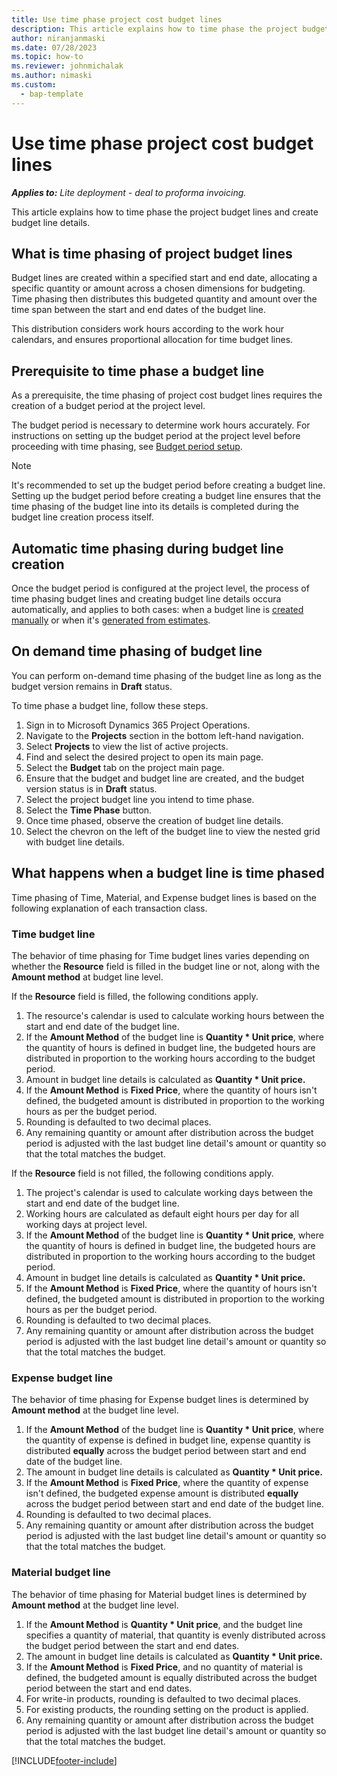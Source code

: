 ```yaml
---
title: Use time phase project cost budget lines 
description: This article explains how to time phase the project budget lines and create budget line details. 
author: niranjanmaski
ms.date: 07/28/2023
ms.topic: how-to
ms.reviewer: johnmichalak
ms.author: nimaski
ms.custom: 
  - bap-template
---
```


#  Use time phase project cost budget lines

**_Applies to:_** _Lite deployment - deal to proforma invoicing._

This article explains how to time phase the project budget lines and create budget line details.

## What is time phasing of project budget lines

Budget lines are created within a specified start and end date, allocating a specific quantity or amount across a chosen dimensions for budgeting. Time phasing then distributes this budgeted quantity and amount over the time span between the start and end dates of the budget line. 

This distribution considers work hours according to the work hour calendars, and ensures proportional allocation for time budget lines.

## Prerequisite to time phase a budget line

As a prerequisite, the time phasing of project cost budget lines requires the creation of a budget period at the project level. 

The budget period is necessary to determine work hours accurately. For instructions on setting up the budget period at the project level before proceeding with time phasing, see [Budget period setup](budget-period-setup.md).

> [!NOTE]
> It's recommended to set up the budget period before creating a budget line. Setting up the budget period before creating a budget line ensures that the time phasing of the budget line into its details is completed during the budget line creation process itself. 

## Automatic time phasing during budget line creation

Once the budget period is configured at the project level, the process of time phasing budget lines and creating budget line details occura automatically, and applies to both cases: when a budget line is [created manually](create-delete-project-budget.md) or when it's [generated from estimates](create-project-budget-from-estimates.md).

## On demand time phasing of budget line

You can perform on-demand time phasing of the budget line as long as the budget version remains in **Draft** status. 

To time phase a budget line, follow these steps.

1. Sign in to Microsoft Dynamics 365 Project Operations.
1. Navigate to the **Projects** section in the bottom left-hand navigation.
1. Select **Projects** to view the list of active projects.
1. Find and select the desired project to open its main page.
1. Select the **Budget** tab on the project main page.
1. Ensure that the budget and budget line are created, and the budget version status is in **Draft** status.
1. Select the project budget line you intend to time phase.
1. Select the **Time Phase** button.
1. Once time phased, observe the creation of budget line details.
1. Select the chevron on the left of the budget line to view the nested grid with budget line details.

## What happens when a budget line is time phased

Time phasing of Time, Material, and Expense budget lines is based on the following explanation of each transaction class.

### Time budget line

The behavior of time phasing for Time budget lines varies depending on whether the **Resource** field is filled in the budget line or not, along with the **Amount method** at budget line level.

If the **Resource** field is filled, the following conditions apply. 

1. The resource's calendar is used to calculate working hours between the start and end date of the budget line.
1. If the **Amount Method** of the budget line is **Quantity * Unit price**, where the quantity of hours is defined in budget line, the budgeted hours are distributed in proportion to the working hours according to the budget period.
1. Amount in budget line details is calculated as **Quantity * Unit price.**
1. If the **Amount Method** is **Fixed Price**, where the quantity of hours isn't defined, the budgeted amount is distributed in proportion to the working hours as per the budget period.
1. Rounding is defaulted to two decimal places.
1. Any remaining quantity or amount after distribution across the budget period is adjusted with the last budget line detail's amount or quantity so that the total matches the budget.

If the **Resource** field is not filled, the following conditions apply.

1. The project's calendar is used to calculate working days between the start and end date of the budget line.
1. Working hours are calculated as default eight hours per day for all working days at project level.
1. If the **Amount Method** of the budget line is **Quantity * Unit price**, where the quantity of hours is defined in budget line, the budgeted hours are distributed in proportion to the working hours according to the budget period.
1. Amount in budget line details is calculated as **Quantity * Unit price.**
1. If the **Amount Method** is **Fixed Price**, where the quantity of hours isn't defined, the budgeted amount is distributed in proportion to the working hours as per the budget period.
1. Rounding is defaulted to two decimal places.
1. Any remaining quantity or amount after distribution across the budget period is adjusted with the last budget line detail's amount or quantity so that the total matches the budget.

### Expense budget line
The behavior of time phasing for Expense budget lines is determined by **Amount method** at the budget line level. 

1. If the **Amount Method** of the budget line is **Quantity * Unit price**, where the quantity of expense is defined in budget line, expense quantity is distributed **equally** across the budget period between start and end date of the budget line. 
1. The amount in budget line details is calculated as **Quantity * Unit price.**
1. If the **Amount Method** is **Fixed Price**, where the quantity of expense isn't defined, the budgeted expense amount is distributed **equally** across the budget period between start and end date of the budget line. 
1. Rounding is defaulted to two decimal places.
1. Any remaining quantity or amount after distribution across the budget period is adjusted with the last budget line detail's amount or quantity so that the total matches the budget.

### Material budget line
The behavior of time phasing for Material budget lines is determined by **Amount method** at the budget line level. 

1. If the **Amount Method** is **Quantity * Unit price**, and the budget line specifies a quantity of material, that quantity is evenly distributed across the budget period between the start and end dates.
1. The amount in budget line details is calculated as **Quantity * Unit price.**
1. If the **Amount Method** is **Fixed Price**, and no quantity of material is defined, the budgeted amount is equally distributed across the budget period between the start and end dates.
1. For write-in products, rounding is defaulted to two decimal places.
1. For existing products, the rounding setting on the product is applied.
1. Any remaining quantity or amount after distribution across the budget period is adjusted with the last budget line detail's amount or quantity so that the total matches the budget.
	
	
[!INCLUDE[footer-include](../../includes/footer-banner.md)]

